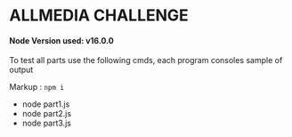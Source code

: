 # ALLMEDIA CHALLENGE

#### Node Version used: v16.0.0

To test all parts use the following cmds, each program consoles sample of output

Markup : `npm i`

-   node part1.js
-   node part2.js
-   node part3.js
